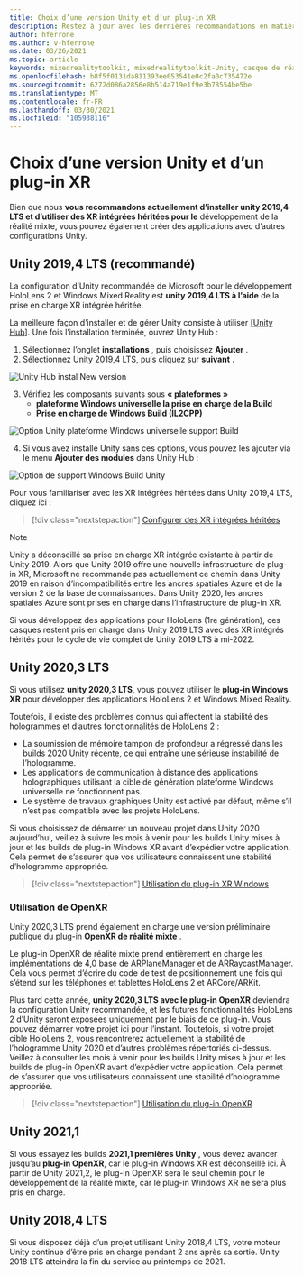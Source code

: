 ```yaml
---
title: Choix d’une version Unity et d’un plug-in XR
description: Restez à jour avec les dernières recommandations en matière de plug-in Unity et XR pour le développement d’applications HoloLens.
author: hferrone
ms.author: v-hferrone
ms.date: 03/26/2021
ms.topic: article
keywords: mixedrealitytoolkit, mixedrealitytoolkit-Unity, casque de réalité mixte, casque Windows Mixed Reality, casque de réalité virtuelle, Unity
ms.openlocfilehash: b8f5f0131da811393ee053541e0c2fa0c735472e
ms.sourcegitcommit: 6272d086a2856e8b514a719e1f9e3b78554be5be
ms.translationtype: MT
ms.contentlocale: fr-FR
ms.lasthandoff: 03/30/2021
ms.locfileid: "105938116"
---
```

# <a name="choosing-a-unity-version-and-xr-plugin"></a>Choix d’une version Unity et d’un plug-in XR

Bien que nous **vous recommandons actuellement d’installer unity 2019,4 LTS et d’utiliser des XR intégrées héritées pour le** développement de la réalité mixte, vous pouvez également créer des applications avec d’autres configurations Unity.

## <a name="unity-20194-lts-recommended"></a>Unity 2019,4 LTS (recommandé)

La configuration d’Unity recommandée de Microsoft pour le développement HoloLens 2 et Windows Mixed Reality est **unity 2019,4 LTS à l’aide** de la prise en charge XR intégrée héritée.

La meilleure façon d’installer et de gérer Unity consiste à utiliser <a href="https://unity3d.com/get-unity/download" target="_blank">[Unity Hub]</a>. Une fois l’installation terminée, ouvrez Unity Hub :

1. Sélectionnez l’onglet **installations** , puis choisissez **Ajouter** .
2. Sélectionnez Unity 2019,4 LTS, puis cliquez sur **suivant** .

![Unity Hub instal New version](images/unity-hub-img-01.png)

3. Vérifiez les composants suivants sous **« plateformes »**
    * **plateforme Windows universelle la prise en charge de la Build** 
    * **Prise en charge de Windows Build (IL2CPP)**

![Option Unity plateforme Windows universelle support Build](../images/Unity_Install_Option_UWP.png)

4. Si vous avez installé Unity sans ces options, vous pouvez les ajouter via le menu **Ajouter des modules** dans Unity Hub :

![Option de support Windows Build Unity](../images/Unity_Install_Option_UWP2.png)

Pour vous familiariser avec les XR intégrées héritées dans Unity 2019,4 LTS, cliquez ici :

> [!div class="nextstepaction"]
> [Configurer des XR intégrées héritées](legacy-xr-support.md)

> [!NOTE]
> Unity a déconseillé sa prise en charge XR intégrée existante à partir de Unity 2019.  Alors que Unity 2019 offre une nouvelle infrastructure de plug-in XR, Microsoft ne recommande pas actuellement ce chemin dans Unity 2019 en raison d’incompatibilités entre les ancres spatiales Azure et de la version 2 de la base de connaissances.  Dans Unity 2020, les ancres spatiales Azure sont prises en charge dans l’infrastructure de plug-in XR.

Si vous développez des applications pour HoloLens (1re génération), ces casques restent pris en charge dans Unity 2019 LTS avec des XR intégrés hérités pour le cycle de vie complet de Unity 2019 LTS à mi-2022.

## <a name="unity-20203-lts"></a>Unity 2020,3 LTS 

Si vous utilisez **unity 2020,3 LTS**, vous pouvez utiliser le **plug-in Windows XR** pour développer des applications HoloLens 2 et Windows Mixed Reality.

Toutefois, il existe des problèmes connus qui affectent la stabilité des hologrammes et d’autres fonctionnalités de HoloLens 2 : 

* La soumission de mémoire tampon de profondeur a régressé dans les builds 2020 Unity récente, ce qui entraîne une sérieuse instabilité de l’hologramme.
* Les applications de communication à distance des applications holographiques utilisant la cible de génération plateforme Windows universelle ne fonctionnent pas.
* Le système de travaux graphiques Unity est activé par défaut, même s’il n’est pas compatible avec les projets HoloLens.

Si vous choisissez de démarrer un nouveau projet dans Unity 2020 aujourd’hui, veillez à suivre les mois à venir pour les builds Unity mises à jour et les builds de plug-in Windows XR avant d’expédier votre application.  Cela permet de s’assurer que vos utilisateurs connaissent une stabilité d’hologramme appropriée.

> [!div class="nextstepaction"]
> [Utilisation du plug-in XR Windows](windows-xr-plugin.md)

### <a name="using-openxr"></a>Utilisation de OpenXR

Unity 2020,3 LTS prend également en charge une version préliminaire publique du plug-in **OpenXR de réalité mixte** .

Le plug-in OpenXR de réalité mixte prend entièrement en charge les implémentations de 4,0 base de ARPlaneManager et de ARRaycastManager. Cela vous permet d’écrire du code de test de positionnement une fois qui s’étend sur les téléphones et tablettes HoloLens 2 et ARCore/ARKit. 

Plus tard cette année, **unity 2020,3 LTS avec le plug-in OpenXR** deviendra la configuration Unity recommandée, et les futures fonctionnalités HoloLens 2 d’Unity seront exposées uniquement par le biais de ce plug-in.  Vous pouvez démarrer votre projet ici pour l’instant. Toutefois, si votre projet cible HoloLens 2, vous rencontrerez actuellement la stabilité de l’hologramme Unity 2020 et d’autres problèmes répertoriés ci-dessus.  Veillez à consulter les mois à venir pour les builds Unity mises à jour et les builds de plug-in OpenXR avant d’expédier votre application.  Cela permet de s’assurer que vos utilisateurs connaissent une stabilité d’hologramme appropriée. 

> [!div class="nextstepaction"]
> [Utilisation du plug-in OpenXR](openxr-getting-started.md)

## <a name="unity-20211"></a>Unity 2021,1

Si vous essayez les builds **2021,1 premières Unity** , vous devez avancer jusqu’au **plug-in OpenXR**, car le plug-in Windows XR est déconseillé ici.  À partir de Unity 2021,2, le plug-in OpenXR sera le seul chemin pour le développement de la réalité mixte, car le plug-in Windows XR ne sera plus pris en charge.

## <a name="unity-20184-lts"></a>Unity 2018,4 LTS

Si vous disposez déjà d’un projet utilisant Unity 2018,4 LTS, votre moteur Unity continue d’être pris en charge pendant 2 ans après sa sortie.  Unity 2018 LTS atteindra la fin du service au printemps de 2021.
